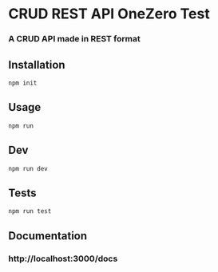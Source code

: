 # CRUD REST API OneZero Test

### A CRUD API made in REST format

## Installation
```
npm init
```

## Usage
```
npm run
```

## Dev
```
npm run dev
```

## Tests
```
npm run test
```

## Documentation
### http://localhost:3000/docs